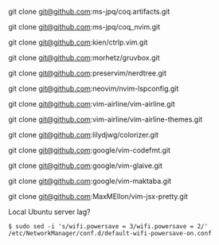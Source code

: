 git clone git@github.com:ms-jpq/coq.artifacts.git

git clone git@github.com:ms-jpq/coq_nvim.git

git clone git@github.com:kien/ctrlp.vim.git

git clone git@github.com:morhetz/gruvbox.git

git clone git@github.com:preservim/nerdtree.git

git clone git@github.com:neovim/nvim-lspconfig.git

git clone git@github.com:vim-airline/vim-airline.git

git clone git@github.com:vim-airline/vim-airline-themes.git

git clone git@github.com:lilydjwg/colorizer.git

git clone git@github.com:google/vim-codefmt.git

git clone git@github.com:google/vim-glaive.git

git clone git@github.com:google/vim-maktaba.git

git clone git@github.com:MaxMEllon/vim-jsx-pretty.git

Local Ubuntu server lag?

```shell
$ sudo sed -i 's/wifi.powersave = 3/wifi.powersave = 2/' /etc/NetworkManager/conf.d/default-wifi-powersave-on.conf
```
